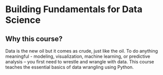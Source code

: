 # Building Fundamentals for Data Science

## Why this course?
Data is the new oil but it comes as crude, just like the oil. To do anything meaningful - modeling, visualization, machine learning, or predictive analysis – you first need to wrestle and wrangle with data. This course teaches the essential basics of data wrangling using Python.

